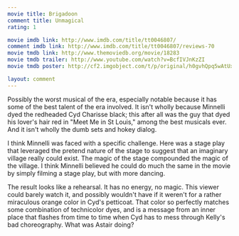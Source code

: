 ```yaml
---
movie title: Brigadoon
comment title: Unmagical
rating: 1

movie imdb link: http://www.imdb.com/title/tt0046807/
comment imdb link: http://www.imdb.com/title/tt0046807/reviews-70
movie tmdb link: http://www.themoviedb.org/movie/18283
movie tmdb trailer: http://www.youtube.com/watch?v=BcfIVJnKzZI
movie tmdb poster: http://cf2.imgobject.com/t/p/original/h0gvhQpq5wAtUxX9qRXb6oFPJKA.jpg

layout: comment
---
```


Possibly the worst musical of the era, especially notable because it has some of the best talent of the era involved. It isn't wholly because Minnelli dyed the redheaded Cyd Charisse black; this after all was the guy that dyed his lover's hair red in "Meet Me in St Louis," among the best musicals ever. And it isn't wholly the dumb sets and hokey dialog.

I think Minnelli was faced with a specific challenge. Here was a stage play that leveraged the pretend nature of the stage to suggest that an imaginary village really could exist. The magic of the stage compounded the magic of the village. I think Minnelli believed he could do much the same in the movie by simply filming a stage play, but with more dancing.

The result looks like a rehearsal. It has no energy, no magic. This viewer could barely watch it, and possibly wouldn't have if it weren't for a rather miraculous orange color in Cyd's petticoat. That color so perfectly matches some combination of technicolor dyes, and is a message from an inner place that flashes from time to time when Cyd has to mess through Kelly's bad choreography. What was Astair doing?